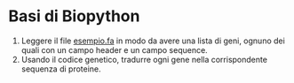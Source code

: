 # Basi di Biopython 

1.  Leggere il file [esempio.fa](https://github.com/gdv/python-bioinformatica/raw/master/data/esempio.fa) in modo da avere una lista di geni, ognuno dei quali con un campo header e un campo sequence.
2.  Usando il codice genetico, tradurre ogni gene nella corrispondente sequenza di proteine.
